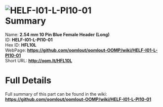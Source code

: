 
![HELF-I01-L-PI10-01](https://github.com/oomlout/oomlout-OOMP/blob/master/parts/HELF-I01-L-PI10-01/HELF-I01-L-PI10-01_420.jpg)   
Summary
=================
  
Name: __2.54 mm 10 Pin Blue Female Header (Long)__    
ID: __HELF-I01-L-PI10-01__   
Hex ID: __HFL10L__   
WebPage: __https://github.com/oomlout/oomlout-OOMP/wiki/HELF-I01-L-PI10-01__   
Short URL: __http://oom.lt/HFL10L__   

Full Details
==========================
Full summary of this part can be found in the wiki:   
__https://github.com/oomlout/oomlout-OOMP/wiki/HELF-I01-L-PI10-01__    

